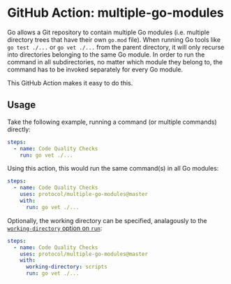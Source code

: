 # GitHub Action: multiple-go-modules

Go allows a Git repository to contain multiple Go modules (i.e. multiple directory trees that have their own `go.mod` file).
When running Go tools like `go test ./...` or `go vet ./...` from the parent directory, it will only recurse into directories belonging to the same Go module.
In order to run the command in all subdirectories, no matter which module they belong to, the command has to be invoked separately for every Go module.

This GitHub Action makes it easy to do this.

## Usage

Take the following example, running a command (or multiple commands) directly:

```yml
steps:
  - name: Code Quality Checks
    run: go vet ./...
```

Using this action, this would run the same command(s) in all Go modules:

```yml
steps:
  - name: Code Quality Checks
    uses: protocol/multiple-go-modules@master
    with:
      run: go vet ./...
```

Optionally, the working directory can be specified, analagously to the [`working-directory` option on `run`](https://docs.github.com/en/actions/reference/workflow-syntax-for-github-actions#jobsjob_iddefaultsrun):
```yml
steps:
  - name: Code Quality Checks
    uses: protocol/multiple-go-modules@master
    with:
      working-directory: scripts
      run: go vet ./...
```
